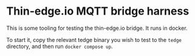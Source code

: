 # Thin-edge.io MQTT bridge harness

This is some tooling for testing the thin-edge.io bridge. It runs in docker.


To start it, copy the relevant tedge binary you wish to test to the `tedge` directory, and then run `docker compose up`.